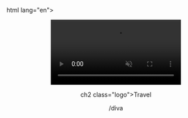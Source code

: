 <!DOCTYPE html>
html lang="en">

<head>

<meta charset="UTF-8">

<meta name="viewport" content="width=device-width, initial-scale=1.0">

<link rel="stylesheet" href="style-css">

<title>Travel Landing Page</title>

</head>

<body>

<section class="showcase">

<header>

<video src="MicrosoftTeams-video.mp4" muted loop autoplay></video>

<div class="overlay"></div>

<div class="text">

ch2 class="logo">Travel</h2>
<div class "toggle">/diva
</header> 
</section>
</body>
</html>
